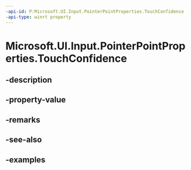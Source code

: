 ```yaml
---
-api-id: P:Microsoft.UI.Input.PointerPointProperties.TouchConfidence
-api-type: winrt property
---
```


# Microsoft.UI.Input.PointerPointProperties.TouchConfidence

<!--
public bool TouchConfidence { get; }
-->

## -description
## -property-value

## -remarks

## -see-also

## -examples
